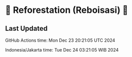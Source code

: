 
# 🌳 Reforestation (Reboisasi) 🌲

## Last Updated

GitHub Actions time: Mon Dec 23 20:21:05 UTC 2024

Indonesia/Jakarta time: Tue Dec 24 03:21:05 WIB 2024
